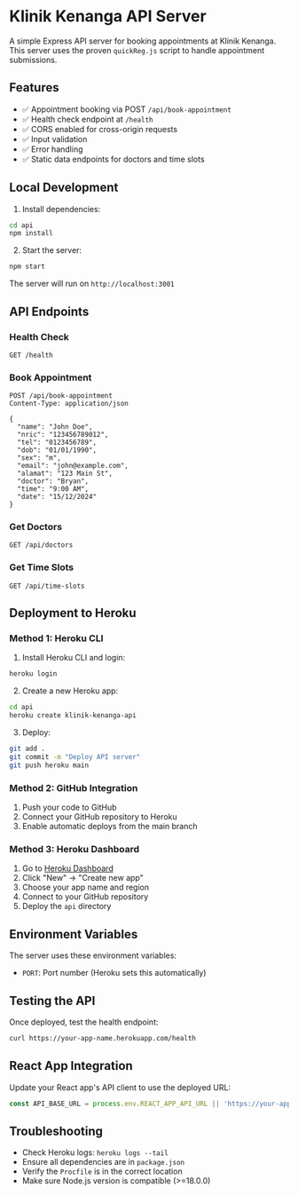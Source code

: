 # Klinik Kenanga API Server

A simple Express API server for booking appointments at Klinik Kenanga. This server uses the proven `quickReg.js` script to handle appointment submissions.

## Features

- ✅ Appointment booking via POST `/api/book-appointment`
- ✅ Health check endpoint at `/health`
- ✅ CORS enabled for cross-origin requests
- ✅ Input validation
- ✅ Error handling
- ✅ Static data endpoints for doctors and time slots

## Local Development

1. Install dependencies:
```bash
cd api
npm install
```

2. Start the server:
```bash
npm start
```

The server will run on `http://localhost:3001`

## API Endpoints

### Health Check
```
GET /health
```

### Book Appointment
```
POST /api/book-appointment
Content-Type: application/json

{
  "name": "John Doe",
  "nric": "123456789012",
  "tel": "0123456789",
  "dob": "01/01/1990",
  "sex": "m",
  "email": "john@example.com",
  "alamat": "123 Main St",
  "doctor": "Bryan",
  "time": "9:00 AM",
  "date": "15/12/2024"
}
```

### Get Doctors
```
GET /api/doctors
```

### Get Time Slots
```
GET /api/time-slots
```

## Deployment to Heroku

### Method 1: Heroku CLI

1. Install Heroku CLI and login:
```bash
heroku login
```

2. Create a new Heroku app:
```bash
cd api
heroku create klinik-kenanga-api
```

3. Deploy:
```bash
git add .
git commit -m "Deploy API server"
git push heroku main
```

### Method 2: GitHub Integration

1. Push your code to GitHub
2. Connect your GitHub repository to Heroku
3. Enable automatic deploys from the main branch

### Method 3: Heroku Dashboard

1. Go to [Heroku Dashboard](https://dashboard.heroku.com/)
2. Click "New" → "Create new app"
3. Choose your app name and region
4. Connect to your GitHub repository
5. Deploy the `api` directory

## Environment Variables

The server uses these environment variables:
- `PORT`: Port number (Heroku sets this automatically)

## Testing the API

Once deployed, test the health endpoint:
```bash
curl https://your-app-name.herokuapp.com/health
```

## React App Integration

Update your React app's API client to use the deployed URL:

```javascript
const API_BASE_URL = process.env.REACT_APP_API_URL || 'https://your-app-name.herokuapp.com';
```

## Troubleshooting

- Check Heroku logs: `heroku logs --tail`
- Ensure all dependencies are in `package.json`
- Verify the `Procfile` is in the correct location
- Make sure Node.js version is compatible (>=18.0.0) 